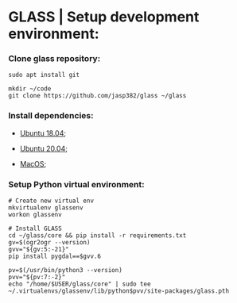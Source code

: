 GLASS | Setup development environment:
================

### Clone glass repository:

```
sudo apt install git

mkdir ~/code
git clone https://github.com/jasp382/glass ~/glass
```

### Install dependencies:

* [Ubuntu 18.04](dep/ub18.md);

* [Ubuntu 20.04](dep/ub20.md);

* [MacOS](dep/macos.md);


### Setup Python virtual environment:

```
# Create new virtual env
mkvirtualenv glassenv
workon glassenv

# Install GLASS
cd ~/glass/core && pip install -r requirements.txt
gv=$(ogr2ogr --version)
gvv="${gv:5:-21}"
pip install pygdal==$gvv.6

pv=$(/usr/bin/python3 --version)
pvv="${pv:7:-2}"
echo "/home/$USER/glass/core" | sudo tee ~/.virtualenvs/glassenv/lib/python$pvv/site-packages/glass.pth
```